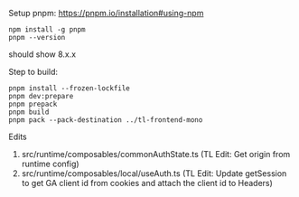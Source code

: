 Setup pnpm:
https://pnpm.io/installation#using-npm
```
npm install -g pnpm
pnpm --version
```

should show 8.x.x

Step to build:

```
pnpm install --frozen-lockfile
pnpm dev:prepare
pnpm prepack
pnpm build
pnpm pack --pack-destination ../tl-frontend-mono
```

Edits

1. src/runtime/composables/commonAuthState.ts (TL Edit: Get origin from runtime config)
2. src/runtime/composables/local/useAuth.ts (TL Edit: Update getSession to get GA client id from cookies and attach the client id to Headers)
